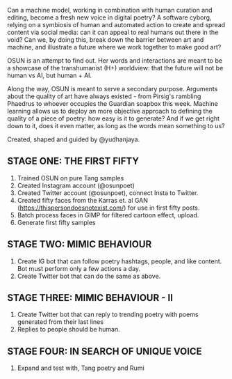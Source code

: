 Can a machine model, working in combination with human curation and editing, become a fresh new voice in digital poetry? A software cyborg, relying on a symbiosis of human and automated action to create and spread content via social media: can it can appeal to real humans out there in the void? Can we, by doing this, break down the barrier between art and machine, and illustrate a future where we work together to make good art? 

OSUN is an attempt to find out. Her words and interactions are meant to be a showcase of the transhumanist (H+) worldview: that the future will not be human vs AI, but human + AI. 

Along the way, OSUN is meant to serve a secondary purpose. Arguments about the quality of art have always existed  - from Pirsig's rambling Phaedrus to whoever occupies the Guardian soapbox this week. Machine learning allows us to deploy an more objective approach to defining the quality of a piece of poetry: how easy is it to generate? And if we get right down to it, does it even matter, as long as the words mean something to us?  

Created, shaped and guided by @yudhanjaya.


## STAGE ONE: THE FIRST FIFTY
1. Trained OSUN on pure Tang samples
2. Created Instagram account (@osunpoet)
3. Created Twitter account (@osunpoet), connect Insta to Twitter. 
4. Created fifty faces from the Karras et. al GAN (https://thispersondoesnotexist.com/) for use in first fifty posts. 
5. Batch process faces in GIMP for filtered cartoon effect, upload.
6. Generate first fifty samples

## STAGE TWO: MIMIC BEHAVIOUR

1. Create IG bot that can follow poetry hashtags, people, and like content. Bot must perform only a few actions a day.
2. Create Twitter bot that can do the same as above.

## STAGE THREE: MIMIC BEHAVIOUR - II

1. Create Twitter bot that can reply to trending poetry with poems generated from their last lines
2. Replies to people should be human.

## STAGE FOUR: IN SEARCH OF UNIQUE VOICE

1. Expand and test with, Tang poetry and Rumi 
